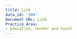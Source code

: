 ```yaml
---
title: Link
data_id: '304'
Document URL: Link
Practice Area:
- Education, Gender and Youth
---
```


